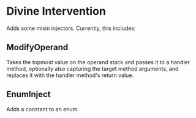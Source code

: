# Divine Intervention

Adds some mixin injectors. Currently, this includes:

## ModifyOperand
Takes the topmost value on the operand stack and passes it to a handler method,
optionally also capturing the target method arguments, and replaces it with the
handler method's return value.



## EnumInject
Adds a constant to an enum.